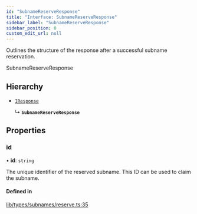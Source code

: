 ```yaml
---
id: "SubnameReserveResponse"
title: "Interface: SubnameReserveResponse"
sidebar_label: "SubnameReserveResponse"
sidebar_position: 0
custom_edit_url: null
---
```


Outlines the structure of the response after a successful subname reservation.

 SubnameReserveResponse

## Hierarchy

- [`IResponse`](IResponse.md)

  ↳ **`SubnameReserveResponse`**

## Properties

### id

• **id**: `string`

The unique identifier of the reserved subname. This ID can be used to claim the subname.

#### Defined in

[lib/types/subnames/reserve.ts:35](https://github.com/JustaName-id/JustaName-sdk/blob/0b5bd45/packages/@justaname.id/sdk/src/lib/types/subnames/reserve.ts#L35)
